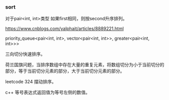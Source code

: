 ### sort

对于pair<int, int>类型 如果first相同，则按second升序排列。

https://www.cnblogs.com/yalphait/articles/8889221.html 

priority_queue<pair<int, int>, vector<pair<int, int>>, greater<pair<int, int>>>

三向切分快速排序。

荷兰国旗问题，当排序数组中存在大量的重复元素，将数组切分为小于当前切分的部分，等于当前切分元素的部分，大于当前切分元素的部分。

leetcode 324 摆动排序。

c++ 等号表达式返回值为等号左侧的数值。